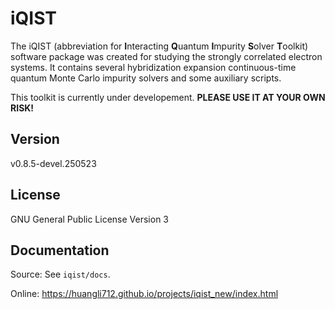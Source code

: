 # iQIST

The iQIST (abbreviation for **I**nteracting **Q**uantum **I**mpurity **S**olver **T**oolkit) software package was created for studying the strongly correlated electron systems. It contains several hybridization expansion continuous-time quantum Monte Carlo impurity solvers and some auxiliary scripts.

This toolkit is currently under developement. **PLEASE USE IT AT YOUR OWN RISK!**

## Version

v0.8.5-devel.250523

## License

GNU General Public License Version 3

## Documentation

Source: See `iqist/docs`.

Online: https://huangli712.github.io/projects/iqist_new/index.html

